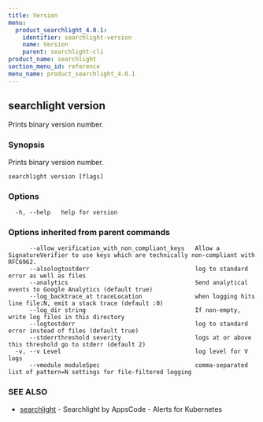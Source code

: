 ```yaml
---
title: Version
menu:
  product_searchlight_4.0.1:
    identifier: searchlight-version
    name: Version
    parent: searchlight-cli
product_name: searchlight
section_menu_id: reference
menu_name: product_searchlight_4.0.1
---
```

## searchlight version

Prints binary version number.

### Synopsis


Prints binary version number.

```
searchlight version [flags]
```

### Options

```
  -h, --help   help for version
```

### Options inherited from parent commands

```
      --allow_verification_with_non_compliant_keys   Allow a SignatureVerifier to use keys which are technically non-compliant with RFC6962.
      --alsologtostderr                              log to standard error as well as files
      --analytics                                    Send analytical events to Google Analytics (default true)
      --log_backtrace_at traceLocation               when logging hits line file:N, emit a stack trace (default :0)
      --log_dir string                               If non-empty, write log files in this directory
      --logtostderr                                  log to standard error instead of files (default true)
      --stderrthreshold severity                     logs at or above this threshold go to stderr (default 2)
  -v, --v Level                                      log level for V logs
      --vmodule moduleSpec                           comma-separated list of pattern=N settings for file-filtered logging
```

### SEE ALSO
* [searchlight](/docs/reference/searchlight/searchlight.md)	 - Searchlight by AppsCode - Alerts for Kubernetes

